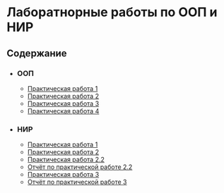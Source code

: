 # Лаборатнорные работы по ООП и НИР

## Содержание
- ### ООП
  - [Практическая работа 1](ООП/Practical_work_1/Practical_work_1/Practical_work_1.cpp)
  - [Практическая работа 2](ООП/Practical_work_2/Practical_work_2.cpp)
  - [Практическая работа 3](ООП/Practical_work_3/Practical_work_3.cpp)
  - [Практическая работа 4](ООП/Practical_work_4/Practical_work_4.cpp)

- ### НИР
  - [Практическая работа 1](НИР/homework_1.R)
  - [Практическая работа 2](НИР/homework_2.R)
  - [Практическая работа 2.2](НИР/homework_2_2.R)
  - [Отчёт по практической работе 2.2](НИР/Отчёт%20по%20задаче%202.2.docx)
  - [Практическая работа 3](НИР/homework_3.R)
  - [Отчёт по практической работе 3](НИР/Отчёт%20по%20задаче%203.docx)